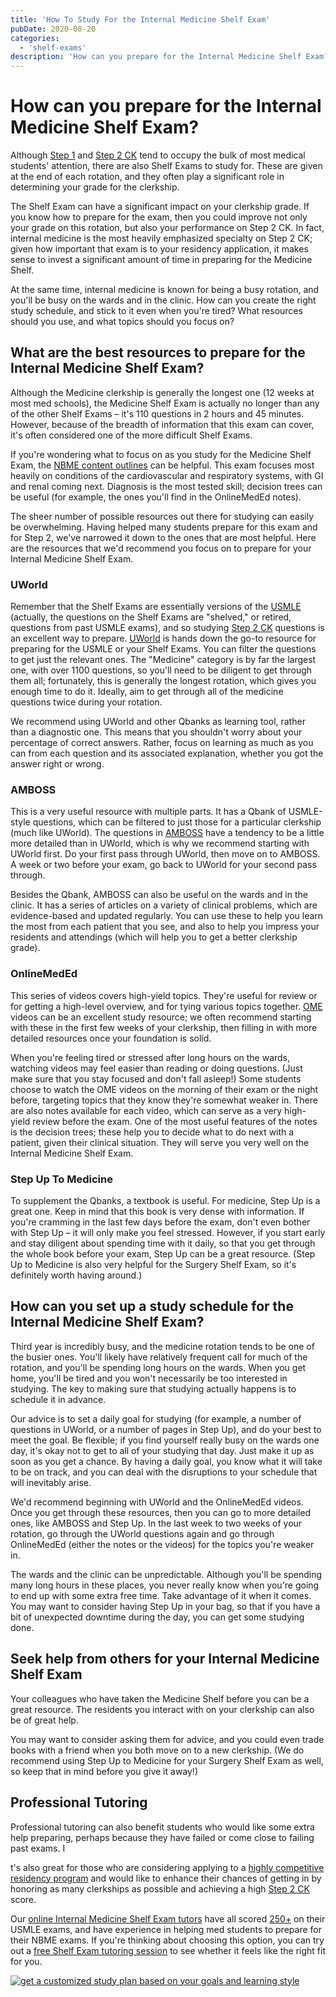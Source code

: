 ```yaml
---
title: 'How To Study For the Internal Medicine Shelf Exam'
pubDate: 2020-08-20
categories:
  - 'shelf-exams'
description: 'How can you prepare for the Internal Medicine Shelf Exam?'
---
```


# How can you prepare for the Internal Medicine Shelf Exam?

Although [Step 1](https://www.medlearnity.com/usmle-tutoring-step-1/) and [Step 2 CK](https://www.medlearnity.com/step-2ck-usmle/) tend to occupy the bulk of most medical students' attention, there are also Shelf Exams to study for. These are given at the end of each rotation, and they often play a significant role in determining your grade for the clerkship.

The Shelf Exam can have a significant impact on your clerkship grade. If you know how to prepare for the exam, then you could improve not only your grade on this rotation, but also your performance on Step 2 CK. In fact, internal medicine is the most heavily emphasized specialty on Step 2 CK; given how important that exam is to your residency application, it makes sense to invest a significant amount of time in preparing for the Medicine Shelf.

At the same time, internal medicine is known for being a busy rotation, and you'll be busy on the wards and in the clinic. How can you create the right study schedule, and stick to it even when you're tired? What resources should you use, and what topics should you focus on?

## What are the best resources to prepare for the Internal Medicine Shelf Exam?

Although the Medicine clerkship is generally the longest one (12 weeks at most med schools), the Medicine Shelf Exam is actually no longer than any of the other Shelf Exams – it's 110 questions in 2 hours and 45 minutes. However, because of the breadth of information that this exam can cover, it's often considered one of the more difficult Shelf Exams.

If you're wondering what to focus on as you study for the Medicine Shelf Exam, the [NBME content outlines](https://www.nbme.org/assessment-products/assess-learn/subject-exams) can be helpful. This exam focuses most heavily on conditions of the cardiovascular and respiratory systems, with GI and renal coming next. Diagnosis is the most tested skill; decision trees can be useful (for example, the ones you'll find in the OnlineMedEd notes).

The sheer number of possible resources out there for studying can easily be overwhelming. Having helped many students prepare for this exam and for Step 2, we've narrowed it down to the ones that are most helpful. Here are the resources that we'd recommend you focus on to prepare for your Internal Medicine Shelf Exam.

### UWorld

Remember that the Shelf Exams are essentially versions of the [USMLE](https://www.medlearnity.com/how-to-score-280-on-usmle-step-2-ck/) (actually, the questions on the Shelf Exams are "shelved," or retired, questions from past USMLE exams), and so studying [Step 2 CK](https://www.medlearnity.com/best-resources-for-step-2-ck-prep/) questions is an excellent way to prepare. [UWorld](https://medical.uworld.com/usmle/usmle-step-2-ck/) is hands down the go-to resource for preparing for the USMLE or your Shelf Exams. You can filter the questions to get just the relevant ones. The "Medicine" category is by far the largest one, with over 1100 questions, so you'll need to be diligent to get through them all; fortunately, this is generally the longest rotation, which gives you enough time to do it. Ideally, aim to get through all of the medicine questions twice during your rotation.

We recommend using UWorld and other Qbanks as learning tool, rather than a diagnostic one. This means that you shouldn't worry about your percentage of correct answers. Rather, focus on learning as much as you can from each question and its associated explanation, whether you got the answer right or wrong.

### AMBOSS

This is a very useful resource with multiple parts. It has a Qbank of USMLE-style questions, which can be filtered to just those for a particular clerkship (much like UWorld). The questions in [AMBOSS](https://www.amboss.com/us/home1?utm_expid=.CYEmr1x9Ts6bLGOezDBgdA.1&utm_referrer=https%3A%2F%2Fwww.google.com%2F) have a tendency to be a little more detailed than in UWorld, which is why we recommend starting with UWorld first. Do your first pass through UWorld, then move on to AMBOSS. A week or two before your exam, go back to UWorld for your second pass through.

Besides the Qbank, AMBOSS can also be useful on the wards and in the clinic. It has a series of articles on a variety of clinical problems, which are evidence-based and updated regularly. You can use these to help you learn the most from each patient that you see, and also to help you impress your residents and attendings (which will help you to get a better clerkship grade).

### OnlineMedEd

This series of videos covers high-yield topics. They're useful for review or for getting a high-level overview, and for tying various topics together. [OME](https://home.onlinemeded.org/) videos can be an excellent study resource; we often recommend starting with these in the first few weeks of your clerkship, then filling in with more detailed resources once your foundation is solid.

When you're feeling tired or stressed after long hours on the wards, watching videos may feel easier than reading or doing questions. (Just make sure that you stay focused and don't fall asleep!) Some students choose to watch the OME videos on the morning of their exam or the night before, targeting topics that they know they're somewhat weaker in. There are also notes available for each video, which can serve as a very high-yield review before the exam. One of the most useful features of the notes is the decision trees; these help you to decide what to do next with a patient, given their clinical situation. They will serve you very well on the Internal Medicine Shelf Exam.

### Step Up To Medicine

To supplement the Qbanks, a textbook is useful. For medicine, Step Up is a great one. Keep in mind that this book is very dense with information. If you're cramming in the last few days before the exam, don't even bother with Step Up – it will only make you feel stressed. However, if you start early and stay diligent about spending time with it daily, so that you get through the whole book before your exam, Step Up can be a great resource. (Step Up to Medicine is also very helpful for the Surgery Shelf Exam, so it's definitely worth having around.)

## How can you set up a study schedule for the Internal Medicine Shelf Exam?

Third year is incredibly busy, and the medicine rotation tends to be one of the busier ones. You'll likely have relatively frequent call for much of the rotation, and you'll be spending long hours on the wards. When you get home, you'll be tired and you won't necessarily be too interested in studying. The key to making sure that studying actually happens is to schedule it in advance.

Our advice is to set a daily goal for studying (for example, a number of questions in UWorld, or a number of pages in Step Up), and do your best to meet the goal. Be flexible; if you find yourself really busy on the wards one day, it's okay not to get to all of your studying that day. Just make it up as soon as you get a chance. By having a daily goal, you know what it will take to be on track, and you can deal with the disruptions to your schedule that will inevitably arise.

We'd recommend beginning with UWorld and the OnlineMedEd videos. Once you get through these resources, then you can go to more detailed ones, like AMBOSS and Step Up. In the last week to two weeks of your rotation, go through the UWorld questions again and go through OnlineMedEd (either the notes or the videos) for the topics you're weaker in.

The wards and the clinic can be unpredictable. Although you'll be spending many long hours in these places, you never really know when you're going to end up with some extra free time. Take advantage of it when it comes. You may want to consider having Step Up in your bag, so that if you have a bit of unexpected downtime during the day, you can get some studying done.

## Seek help from others for your Internal Medicine Shelf Exam

Your colleagues who have taken the Medicine Shelf before you can be a great resource. The residents you interact with on your clerkship can also be of great help.

You may want to consider asking them for advice, and you could even trade books with a friend when you both move on to a new clerkship. (We do recommend using Step Up to Medicine for your Surgery Shelf Exam as well, so keep that in mind before you give it away!)

## Professional Tutoring

Professional tutoring can also benefit students who would like some extra help preparing, perhaps because they have failed or come close to failing past exams. I

t's also great for those who are considering applying to a [highly competitive residency program](https://www.nrmp.org//images/wp/2021/08/Charting-Outcomes-in-the-Match-2020_MD-Senior_final.pdf) and would like to enhance their chances of getting in by honoring as many clerkships as possible and achieving a high [Step 2 CK](https://www.medlearnity.com/usmle-step-2-percentiles/) score.

Our [online Internal Medicine Shelf Exam tutors](https://www.medlearnity.com/our-tutors/) have all scored [250+](https://www.medlearnity.com/how-to-score-280-on-usmle-step-2-ck/) on their USMLE exams, and have experience in helping med students to prepare for their NBME exams. If you're thinking about choosing this option, you can try out a [free Shelf Exam tutoring session](https://www.medlearnity.com/start-here/) to see whether it feels like the right fit for you.

[![get a customized study plan based on your goals and learning style](https://i2xfwztd2ksbegse.public.blob.vercel-storage.com/wp/2022/06/02-get-customized.png)](https://www.medlearnity.com/start-here/)
